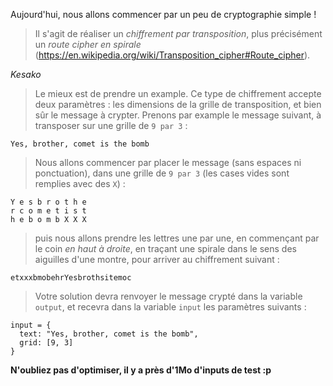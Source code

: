 Aujourd'hui, nous allons commencer par un peu de cryptographie simple !

> Il s'agit de réaliser un *chiffrement par transposition*, plus précisément un *route cipher en spirale* (https://en.wikipedia.org/wiki/Transposition_cipher#Route_cipher).

*Kesako*

> Le mieux est de prendre un example. Ce type de chiffrement accepte deux paramètres : les dimensions de la grille de transposition, et bien sûr le message à crypter. Prenons par example le message suivant, à transposer sur une grille de `9 par 3` :

`Yes, brother, comet is the bomb`

> Nous allons commencer par placer le message (sans espaces ni ponctuation), dans une grille de `9 par 3` (les cases vides sont remplies avec des `X`) :

```
Y e s b r o t h e
r c o m e t i s t
h e b o m b X X X
```

> puis nous allons prendre les lettres une par une, en commençant par le coin *en haut à droite*, en traçant une spirale dans le sens des aiguilles d'une montre, pour arriver au chiffrement suivant :

`etxxxbmobehrYesbrothsitemoc`

> Votre solution devra renvoyer le message crypté dans la variable `output`, et recevra dans la variable `input` les paramètres suivants :

```
input = {
  text: "Yes, brother, comet is the bomb",
  grid: [9, 3]
}
```

**N'oubliez pas d'optimiser,  il y a près d'1Mo d'inputs de test :p**
